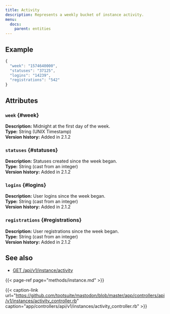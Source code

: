```yaml
---
title: Activity
description: Represents a weekly bucket of instance activity.
menu:
  docs:
    parent: entities
---
```


## Example

```javascript
{
  "week": "1574640000",
  "statuses": "37125",
  "logins": "14239",
  "registrations": "542"
}
```

## Attributes

### `week` {#week}

**Description:** Midnight at the first day of the week.\
**Type:** String \(UNIX Timestamp\)\
**Version history:** Added in 2.1.2

### `statuses` {#statuses}

**Description:** Statuses created since the week began.\
**Type:** String \(cast from an integer\)\
**Version history:** Added in 2.1.2

### `logins` {#logins}

**Description:** User logins since the week began.\
**Type:** String \(cast from an integer\)\
**Version history:** Added in 2.1.2

### `registrations` {#registrations}

**Description:** User registrations since the week began.\
**Type:** String \(cast from an integer\)\
**Version history:** Added in 2.1.2

## See also

* [GET /api/v1/instance/activity](../methods/instance/#weekly-activity)

{{< page-ref page="methods/instance.md" >}}

{{< caption-link url="https://github.com/tootsuite/mastodon/blob/master/app/controllers/api/v1/instances/activity_controller.rb" caption="app/controllers/api/v1/instances/activity\_controller.rb" >}}



